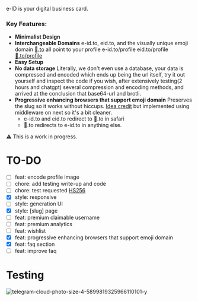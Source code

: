 e-ID is your digital business card.

### Key Features:
- **Minimalist Design**
- **Interchangeable Domains** e-id.to, eid.to, and the visually unique emoji domain [👤️️.to](xn--mq8h.to) all point to your profile e-id.to/profile eid.to/profile [👤️️.to/profile](xn--mq8h.to/profile)
- **Easy Setup**
- **No data storage** Literally, we don't even use a database, your data is compressed and encoded which ends up being the url itself, try it out yourself and inspect the code if you wish, after extensively testing(2 hours and chatgpt) several compression and encoding methods, and arrived at the conclusion that base64-url and brotli.
- **Progressive enhancing browsers that support emoji domain** Preserves the slug so it works without hiccups. [Idea credit](https://github.com/jonroig/emojiurlifier) but implemented using middleware on next so it's a bit cleaner.
  - e-id.to and eid.to redirect to 👤️️️️.to in safari
  - 👤.to redirects to e-id.to in anything else.



⚠️ This is a work in progress.

# TO-DO
- [ ] feat: encode profile image
- [ ] chore: add testing write-up and code
- [ ] chore: test requested [HS256](https://pypi.org/project/python-jose/)
- [x] style: responsive
- [ ] style: generation UI
- [x] style: [slug] page
- [ ] feat: premium claimable username
- [ ] feat: premium analytics
- [ ] feat: wishlist
- [x] feat: progressive enhancing browsers that support emoji domain
- [x] feat: faq section
- [ ] feat: improve faq

# Testing
![telegram-cloud-photo-size-4-5899819325966110101-y](https://github.com/adriangalilea/e-id/assets/90320947/a06d37a0-54b9-4aec-ae14-a096bcac31f9)
